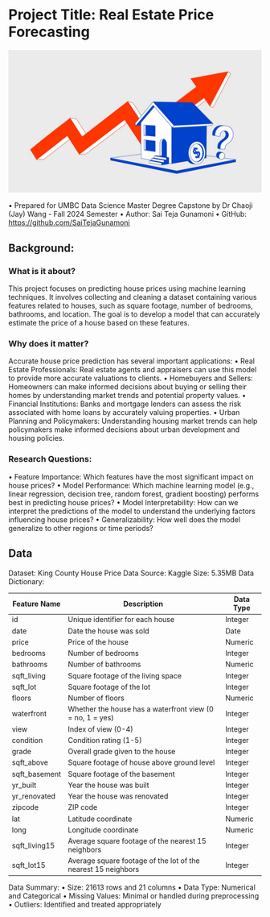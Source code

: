 # Project Title: Real Estate Price Forecasting
![RealeastePic](./Realestate.jpg)  

•	Prepared for UMBC Data Science Master Degree Capstone by Dr Chaoji (Jay) Wang - Fall 2024 Semester
•	Author: Sai Teja Gunamoni
•	GitHub: https://github.com/SaiTejaGunamoni

## Background:

### What is it about?
This project focuses on predicting house prices using machine learning techniques. It involves collecting and cleaning a dataset containing various features related to houses, such as square footage, number of bedrooms, bathrooms, and location. The goal is to develop a model that can accurately estimate the price of a house based on these features.

### Why does it matter?
Accurate house price prediction has several important applications:
•	Real Estate Professionals: Real estate agents and appraisers can use this model to provide more accurate valuations to clients.
•	Homebuyers and Sellers: Homeowners can make informed decisions about buying or selling their homes by understanding market trends and potential property values.
•	Financial Institutions: Banks and mortgage lenders can assess the risk associated with home loans by accurately valuing properties.
•	Urban Planning and Policymakers: Understanding housing market trends can help policymakers make informed decisions about urban development and housing policies.

### Research Questions:
•	Feature Importance: Which features have the most significant impact on house prices?
•	Model Performance: Which machine learning model (e.g., linear regression, decision tree, random forest, gradient boosting) performs best in predicting house prices?
•	Model Interpretability: How can we interpret the predictions of the model to understand the underlying factors influencing house prices?
•	Generalizability: How well does the model generalize to other regions or time periods?

## Data
Dataset: King County House Price Data
Source: Kaggle
Size: 5.35MB
Data Dictionary:

| Feature Name | Description | Data Type |
|---|---|---|
| id | Unique identifier for each house | Integer |
| date | Date the house was sold | Date |
| price | Price of the house | Numeric |
| bedrooms | Number of bedrooms | Integer |
| bathrooms | Number of bathrooms | Numeric |
| sqft_living | Square footage of the living space | Integer |
| sqft_lot | Square footage of the lot | Integer |
| floors | Number of floors | Numeric |
| waterfront | Whether the house has a waterfront view (0 = no, 1 = yes) | Integer |
| view | Index of view (0-4) | Integer |
| condition | Condition rating (1-5) | Integer |
| grade | Overall grade given to the house | Integer |
| sqft_above | Square footage of house above ground level | Integer |
| sqft_basement | Square footage of the basement | Integer |
| yr_built | Year the house was built | Integer |
| yr_renovated | Year the house was renovated | Integer |
| zipcode | ZIP code | Integer |
| lat | Latitude coordinate | Numeric |
| long | Longitude coordinate | Numeric |
| sqft_living15 | Average square footage of the nearest 15 neighbors | Integer |
| sqft_lot15 | Average square footage of the lot of the nearest 15 neighbors | Integer |
Data Summary:
•	Size: 21613 rows and 21 columns
•	Data Type: Numerical and Categorical
•	Missing Values: Minimal or handled during preprocessing
•	Outliers: Identified and treated appropriately

